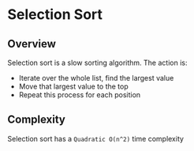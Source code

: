 # Selection Sort


## Overview
Selection sort is a slow sorting algorithm. The action is:
- Iterate over the whole list, find the largest value
- Move that largest value to the top
- Repeat this process for each position


## Complexity
Selection sort has a `Quadratic O(n^2)` time complexity

